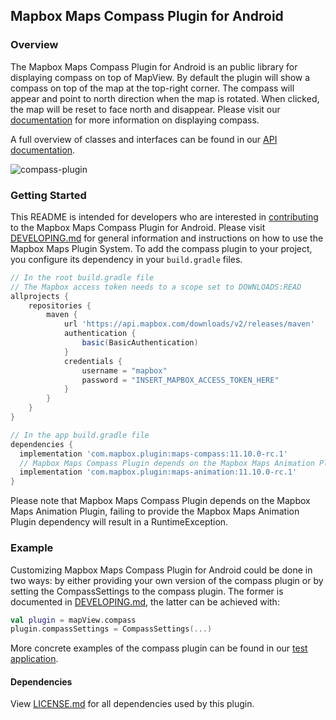 ## Mapbox Maps Compass Plugin for Android

### Overview

The Mapbox Maps Compass Plugin for Android is an public library for displaying compass on top of MapView. By default the plugin will show a compass on top of the map at the top-right corner. The compass will appear and point to north direction when the map is rotated. When clicked, the map will be reset to face north and disappear. Please visit our [documentation](https://docs.mapbox.com/android/maps/guides/ui-settings/#compass) for more information on displaying compass.

A full overview of classes and interfaces can be found in our [API documentation](https://docs.mapbox.com/android/beta/maps/guides/).

![compass-plugin](https://user-images.githubusercontent.com/2764714/94573517-d784c380-027a-11eb-9a1f-2d22a1bd2525.gif)

### Getting Started

This README is intended for developers who are interested in [contributing](https://github.com/mapbox/mapbox-maps-android/blob/master/CONTRIBUTING.md) to the Mapbox Maps Compass Plugin for Android. Please visit [DEVELOPING.md](https://github.com/mapbox/mapbox-maps-android/blob/master/DEVELOPING.md) for general information and instructions on how to use the Mapbox Maps Plugin System. To add the compass plugin to your project, you configure its dependency in your `build.gradle` files.

```groovy
// In the root build.gradle file
// The Mapbox access token needs to a scope set to DOWNLOADS:READ
allprojects {
    repositories {
        maven {
            url 'https://api.mapbox.com/downloads/v2/releases/maven'
            authentication {
                basic(BasicAuthentication)
            }
            credentials {
                username = "mapbox"
                password = "INSERT_MAPBOX_ACCESS_TOKEN_HERE"
            }
        }
    }
}

// In the app build.gradle file
dependencies {
  implementation 'com.mapbox.plugin:maps-compass:11.10.0-rc.1'
  // Mapbox Maps Compass Plugin depends on the Mapbox Maps Animation Plugin
  implementation 'com.mapbox.plugin:maps-animation:11.10.0-rc.1'
}
```

Please note that Mapbox Maps Compass Plugin depends on the Mapbox Maps Animation Plugin, failing to provide the Mapbox Maps Animation Plugin dependency will result in a RuntimeException.

### Example

Customizing Mapbox Maps Compass Plugin for Android could be done in two ways: by either providing your own version of the compass plugin or by setting the CompassSettings to the compass plugin. The former is documented in [DEVELOPING.md](https://github.com/mapbox/mapbox-maps-android/blob/master/DEVELOPING.md), the latter can be achieved with:

```kotlin
val plugin = mapView.compass
plugin.compassSettings = CompassSettings(...)
```

More concrete examples of the compass plugin can be found in our [test application](https://github.com/mapbox/mapbox-maps-android/tree/master/app/src/main/java/com/mapbox/maps/testapp).

#### Dependencies

View [LICENSE.md](LICENSE.md) for all dependencies used by this plugin.
